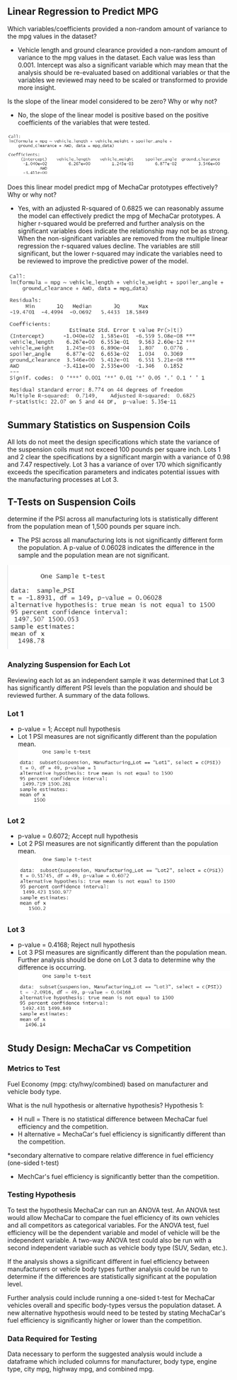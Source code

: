 ## Linear Regression to Predict MPG

Which variables/coefficients provided a non-random amount of variance to the mpg values in the dataset?
* Vehicle length and ground clearance provided a non-random amount of variance to the mpg values in the dataset. Each value was less than 0.001. Intercept was also a significant variable which may mean that the analysis should be re-evaluated based on additional variables or that the variables we reviewed may need to be scaled or transformed to provide more insight. 

Is the slope of the linear model considered to be zero? Why or why not?
* No, the slope of the linear model is positive based on the positive coefficients of the variables that were tested. 

![Regression Coefficients](Resources/multiple_lm_coefficients.png)

Does this linear model predict mpg of MechaCar prototypes effectively? Why or why not?
* Yes, with an adjusted R-squared of 0.6825 we can reasonably assume the model can effectively predict the mpg of MechaCar prototypes. A higher r-squared would be preferred and further analysis on the significant variables does indicate the relationship may not be as strong. When the non-significant variables are removed from the multiple linear regression the r-squared values decline. The variables are still significant, but the lower r-squared may indicate the variables need to be reviewed to improve the predictive power of the model. 

![Regression Summary](Resources/multiple_lm_summary_stats.png)

## Summary Statistics on Suspension Coils
All lots do not meet the design specifications which state the variance of the suspension coils must not exceed 100 pounds per square inch. Lots 1 and 2 clear the specifications by a significant margin with a variance of 0.98 and 7.47 respectively. Lot 3 has a variance of over 170 which significantly exceeds the specification parameters and indicates potential issues with the manufacturing processes at Lot 3. 

## T-Tests on Suspension Coils
determine if the PSI across all manufacturing lots is statistically different from the population mean of 1,500 pounds per square inch.

* The PSI across all manufacturing lots is not significantly different form the population. A p-value of 0.06028 indicates the difference in the sample and the population mean are not significant.

![PSI All Lots](Resources/PSI_all_t_test.png)

### Analyzing Suspension for Each Lot
Reviewing each lot as an independent sample it was determined that Lot 3 has significantly different PSI levels than the population and should be reviewed further. A summary of the data follows. 

### Lot 1
* p-value = 1; Accept null hypothesis
* Lot 1 PSI measures are not significantly different than the population mean.
![Lot 1 T-Test](Resources/lot_1_t-test.png) 

### Lot 2
* p-value = 0.6072; Accept null hypothesis
* Lot 2 PSI measures are not significantly different than the population mean.
![Lot 2 T-Test](Resources/lot_2_t-test.png) 

### Lot 3
* p-value = 0.4168; Reject null hypothesis
* Lot 3 PSI measures are significantly different than the population mean. Further analysis should be done on Lot 3 data to determine why the difference is occurring. 
![Lot 3 T-Test](Resources/lot_3_t-test.png) 

## Study Design: MechaCar vs Competition
### Metrics to Test
Fuel Economy (mpg: cty/hwy/combined) based on manufacturer and vehicle body type.

What is the null hypothesis or alternative hypothesis?
Hypothesis 1:
* H null = There is no statistical difference between MechaCar fuel efficiency and the competition.
* H alternative = MechaCar's fuel efficiency is significantly different than the competition. 

*secondary alternative to compare relative difference in fuel efficiency (one-sided t-test)
* MechCar's fuel efficiency is significantly better than the competition.

### Testing Hypothesis
To test the hypothesis MechaCar can run an ANOVA test. An ANOVA test would allow MechaCar to compare the fuel efficiency of its own vehicles and all competitors as categorical variables. For the ANOVA test, fuel efficiency will be the dependent variable and model of vehicle will be the independent variable. A two-way ANOVA test could also be run with a second independent variable such as vehicle body type (SUV, Sedan, etc.).

If the analysis shows a significant different in fuel efficiency between manufacturers or vehicle body types further analysis could be run to determine if the differences are statistically significant at the population level.  

Further analysis could include running a one-sided t-test for MechaCar vehicles overall and specific body-types versus the population dataset. A new alternative hypothesis would need to be tested by stating MechaCar's fuel efficiency is significantly higher or lower than the competition.

### Data Required for Testing
Data necessary to perform the suggested analysis would include a dataframe which included columns for manufacturer, body type, engine type, city mpg, highway mpg, and combined mpg. 